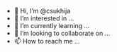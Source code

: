 - 👋 Hi, I’m @csukhija
- 👀 I’m interested in ...
- 🌱 I’m currently learning ...
- 💞️ I’m looking to collaborate on ...
- 📫 How to reach me ...

<!---
csukhija/csukhija is a ✨ special ✨ repository because its `README.md` (this file) appears on your GitHub profile.
You can click the Preview link to take a look at your changes.
--->
